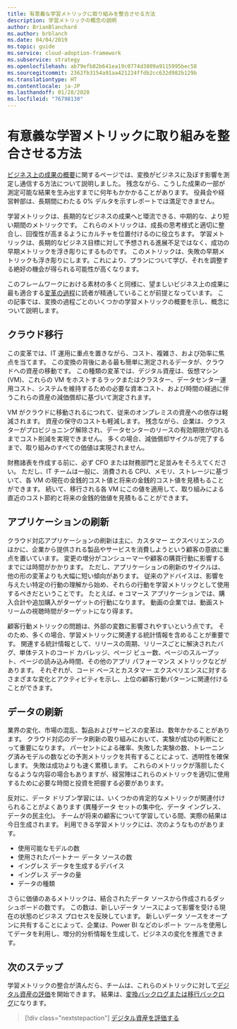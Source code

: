 ```yaml
---
title: 有意義な学習メトリックに取り組みを整合させる方法
description: 学習メトリックの概念の説明
author: BrianBlanchard
ms.author: brblanch
ms.date: 04/04/2019
ms.topic: guide
ms.service: cloud-adoption-framework
ms.subservice: strategy
ms.openlocfilehash: ab79efb82b641ea19c0774d3809a9115995bec58
ms.sourcegitcommit: 2362fb3154a91aa421224ffdb2cc632d982b129b
ms.translationtype: HT
ms.contentlocale: ja-JP
ms.lasthandoff: 01/28/2020
ms.locfileid: "76798130"
---
```

<!-- markdownlint-disable MD026 -->

# <a name="how-can-we-align-efforts-to-meaningful-learning-metrics"></a>有意義な学習メトリックに取り組みを整合させる方法

[ビジネス上の成果の概要](./business-outcomes/index.md)に関するページでは、変換がビジネスに及ぼす影響を測定し通信する方法について説明しました。 残念ながら、こうした成果の一部が測定可能な結果を生み出すまでに何年もかかかることがあります。 役員会や経営幹部は、長期間にわたる 0% デルタを示すレポートでは満足できません。

学習メトリックは、長期的なビジネスの成果へと環流できる、中期的な、より短い期間のメトリックです。 これらのメトリックは、成長の思考様式と適切に整合し、回復性が高まるようにカルチャを位置付けるのに役立ちます。 学習メトリックは、長期的なビジネス目標に対して予想される進展不足ではなく、成功の早期メトリックを浮き彫りにするものです。 このメトリックは、失敗の早期メトリックも浮き彫りにします。これにより、プランについて学び、それを調整する絶好の機会が得られる可能性が高くなります。

このフレームワークにおける素材の多くと同様に、望ましいビジネス上の成果に最も適合する[変革の過程](../govern/guides/index.md)に読者が精通していることが前提となっています。 この記事では、変換の過程ごとのいくつかの学習メトリックの概要を示し、概念について説明します。

## <a name="cloud-migration"></a>クラウド移行

この変革では、IT 運用に重点を置きながら、コスト、複雑さ、および効率に焦点を当てます。 この変換の背後にある最も簡単に測定されるデータが、クラウドへの資産の移動です。 この種類の変革では、デジタル資産は、仮想マシン (VM)、これらの VM をホストするラックまたはクラスター、データセンター運用コスト、システムを維持するための必要な資本コスト、および時間の経過に伴うこれらの資産の減価償却に基づいて測定されます。

VM がクラウドに移動されるにつれて、従来のオンプレミスの資産への依存は軽減されます。 資産の保守のコストも軽減します。 残念ながら、企業は、クラスターがプロビジョニング解除され、データセンターのリースの有効期限が切れるまでコスト削減を実現できません。 多くの場合、減価償却サイクルが完了するまで、取り組みのすべての価値は実現されません。

財務諸表を作成する前に、必ず CFO または財務部門と足並みをそろえてください。 ただし、IT チームは一般に、消費される CPU、メモリ、ストレージに基づいて、各 VM の現在の金銭的コスト値と将来の金銭的コスト値を見積もることができます。 続いて、移行される各 VM にこの値を適用して、取り組みによる直近のコスト節約と将来の金銭的価値を見積もることができます。

## <a name="application-innovation"></a>アプリケーションの刷新

クラウド対応アプリケーションの刷新は主に、カスタマー エクスペリエンスのほかに、企業から提供される製品やサービスを消費しようという顧客の意欲に重点を置いています。 変更の増分がコンシューマーや顧客の購買行動に影響するまでには時間がかかります。 ただし、アプリケーションの刷新のサイクルは、他の形の変革よりも大幅に短い傾向があります。 従来のアドバイスは、影響を与えたい特定の行動の理解から始め、それらの行動を学習メトリックとして使用するべきだということです。 たとえば、e コマース アプリケーションでは、購入合計や追加購入がターゲットの行動になります。 動画の企業では、動画ストリームの視聴時間がターゲットになり得ます。

顧客行動メトリックの問題は、外部の変数に影響されやすいという点です。 そのため、多くの場合、学習メトリックに関連する統計情報を含めることが重要です。 関連する統計情報として、リリースの周期、リリースごとに解決されたバグ、単体テストのコード カバレッジ、ページ ビュー数、ページのスループット、ページの読み込み時間、その他のアプリ パフォーマンス メトリックなどがあります。 それぞれが、コード ベースとカスタマー エクスペリエンスに対するさまざまな変化とアクティビティを示し、上位の顧客行動パターンに関連付けることができます。

## <a name="data-innovation"></a>データの刷新

業界の変化、市場の混乱、製品およびサービスの変革は、数年かかることがあります。 クラウド対応のデータ刷新の取り組みにおいて、実験が成功の判断にとって重要になります。 パーセントによる確率、失敗した実験の数、トレーニング済みモデルの数などの予測メトリックを共有することによって、透明性を確保します。 失敗は成功よりも速く累積します。 これらのメトリックが落胆したくなるような内容の場合もありますが、経営陣はこれらのメトリックを適切に使用するために必要な時間と投資を把握する必要があります。

反対に、データ ドリブン学習には、いくつかの肯定的なメトリックが関連付けられることがよくあります (異種データ セットの集中化、データ イングレス、データの民主化)。 チームが将来の顧客について学習している間、実際の結果は今日生成されます。 利用できる学習メトリックには、次のようなものがあります。

- 使用可能なモデルの数
- 使用されたパートナー データ ソースの数
- イングレス データを生成するデバイス
- イングレス データの量
- データの種類

さらに価値のあるメトリックは、結合されたデータ ソースから作成されるダッシュボードの数です。 この数は、新しいデータ ソースによって影響を受ける現在の状態のビジネス プロセスを反映しています。 新しいデータ ソースをオープンに共有することによって、企業は、Power BI などのレポート ツールを使用してデータを利用し、増分的分析情報を生成して、ビジネスの変化を推進できます。

## <a name="next-steps"></a>次のステップ

学習メトリックの整合が済んだら、チームは、これらのメトリックに対して[デジタル資産の評価](../digital-estate/index.md)を開始できます。 結果は、[変換バックログまたは移行バックログ](../migrate/migration-considerations/prerequisites/technical-complexity.md)になります。

> [!div class="nextstepaction"]
> [デジタル資産を評価する](../digital-estate/index.md)
